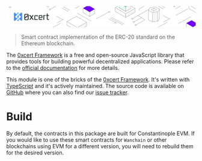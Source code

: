 <img src="../../assets/cover-sub.png" />

> Smart contract implementation of the ERC-20 standard on the Ethereum blockchain.

The [0xcert Framework](https://docs.0xcert.org) is a free and open-source JavaScript library that provides tools for building powerful decentralized applications. Please refer to the [official documentation](https://docs.0xcert.org) for more details.

This module is one of the bricks of the [0xcert Framework](https://docs.0xcert.org). It's written with [TypeScript](https://www.typescriptlang.org) and it's actively maintained. The source code is available on [GitHub](https://github.com/0xcert/framework) where you can also find our [issue tracker](https://github.com/0xcert/framework/issues).

# Build

By default, the contracts in this package are built for Constantinople EVM. If you would like to use these smart contracts for `Wanchain` or other blockchains using EVM for a different version, you will need to rebuild them for the desired version.
